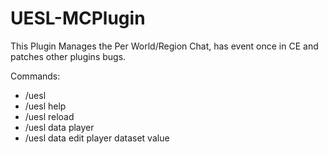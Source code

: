 # UESL-MCPlugin
This Plugin Manages the Per World/Region Chat, has event once in CE and patches other plugins bugs.

Commands:
- /uesl
- /uesl help
- /uesl reload
- /uesl data player
- /uesl data edit player dataset value
